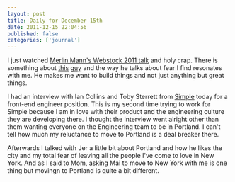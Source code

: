 ```yaml
---
layout: post
title: Daily for December 15th
date: 2011-12-15 22:04:56
published: false
categories: ['journal']
---
```


I just watched [Merlin Mann's Webstock 2011 talk](http://vimeo.com/21730173) and holy crap. There is something about [this](http://twitter.com/hotdogsladies) [guy](http://kungfugrippe.com) and the way he talks about fear I find resonates with me. He makes me want to build things and not just anything but great things.

I had an interview with Ian Collins and Toby Sterrett from [Simple](http://simple.com) today for a front-end engineer position. This is my second time trying to work for Simple because I am in love with their product and the engineering culture they are developing there. I thought the interview went alright other than them wanting everyone on the Engineering team to be in Portland. I can't tell how much my reluctance to move to Portland is a deal breaker there.

Afterwards I talked with Jer a little bit about Portland and how he likes the city and my total fear of leaving all the people I've come to love in New York. And as I said to Mom, asking Mai to move to New York with me is one thing but movingn to Portland is quite a bit different.